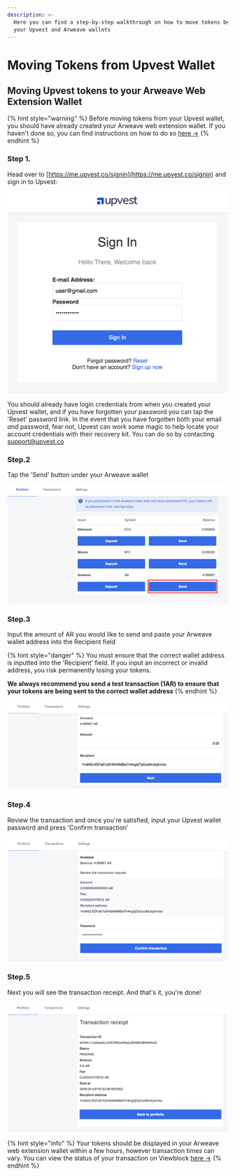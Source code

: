 ```yaml
---
description: >-
  Here you can find a step-by-step walkthrough on how to move tokens between
  your Upvest and Arweave wallets
---
```


# Moving Tokens from Upvest Wallet

## Moving Upvest tokens to your Arweave Web Extension Wallet

{% hint style="warning" %}
Before moving tokens from your Upvest wallet, you should have already created your Arweave web extension wallet. If you haven't done so, you can find instructions on how to do so [here -&gt;](arweave-web-extension-wallet.md) 
{% endhint %}

### Step 1. 

Head over to [https://me.upvest.co/signin](https://me.upvest.co/signin) and sign in to Upvest:

![](../.gitbook/assets/screen-shot-2019-06-12-at-15.35.55.png)

You should already have login credentials from when you created your Upvest wallet, and if you have forgotten your password you can tap the 'Reset' password link. In the event that you have forgotten both your email _and_ password,  fear not, Upvest can work some magic to help locate your account credentials with their recovery kit. You can do so by contacting [support@upvest.co](mailto:support@upvest.co)

### Step.2

Tap the 'Send' button under your Arweave wallet

![](../.gitbook/assets/3%20%281%29.png)

### Step.3

Input the amount of AR you would like to send and paste your Arweave wallet address into the Recipient field 

{% hint style="danger" %}
You must ensure that the correct wallet address is inputted into the 'Recipient' field. If you input an incorrect or invalid address, you risk permanently losing your tokens. 

**We always recommend you send a test transaction \(1AR\) to ensure that your tokens are being sent to the correct wallet address**
{% endhint %}

![](../.gitbook/assets/4.png)

### Step.4

Review the transaction and once you're satisfied, input your Upvest wallet password and press 'Confirm transaction'

![](../.gitbook/assets/5%20%283%29.png)

### Step.5 

Next you will see the transaction receipt. And that's it, you're done! 

![](../.gitbook/assets/6.png)

{% hint style="info" %}
Your tokens should be displayed in your Arweave web extension wallet within a few hours, however transaction times can vary. You can view the status of your transaction on Viewblock [here -&gt;](https://viewblock.io/arweave) 
{% endhint %}

